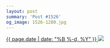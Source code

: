 ```yaml
---
layout: post
summary: 'Post #1526'
og_image: 1526-1280.jpg
---
```


<p>
 <time>
  <a href="/1526">
   {{ page.date | date: "%B %-d, %Y" }}
  </a>
 </time>
 <a href="/1526">
  <img sizes="(min-width: 700px) 50vw, calc(100vw - 2rem)" src="{{ site.assets_url }}/1526-640.jpg" srcset="{{ site.assets_url }}/1526-320.jpg 320w, {{ site.assets_url }}/1526-640.jpg 640w, {{ site.assets_url }}/1526-960.jpg 960w, {{ site.assets_url }}/1526-1280.jpg 1280w"/>
 </a>
</p>
